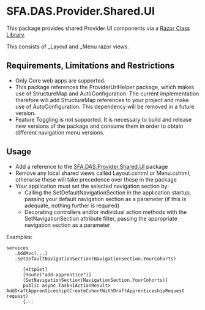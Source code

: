 # SFA.DAS.Provider.Shared.UI

This package provides shared Provider UI components via a [Razor Class Library](https://docs.microsoft.com/en-us/aspnet/core/razor-pages/ui-class?view=aspnetcore-2.2&tabs=visual-studio).

This consists of _Layout and _Menu razor views.

## Requirements, Limitations and Restrictions

* Only Core web apps are supported.
* This package references the ProviderUrlHelper package, which makes use of StructureMap and AutoConfiguration. The current implementation therefore will add StructureMap references to your project and make use of AutoConfiguration. This dependency will be removed in a future version.
* Feature Toggling is not supported. It is necessary to build and release new versions of the package and consume them in order to obtain different navigation menu versions.

## Usage

* Add a reference to the [SFA.DAS.Provider.Shared.UI](https://www.nuget.org/packages/SFA.DAS.Provider.Shared.UI/) package
* Remove any local shared views called Layout.cshtml or Menu.cshtml, otherwise these will take precedence over those in the package
* Your application must set the selected navigation section by:
   * Calling the SetDefaultNavigationSection in the application startup, passing your default navigation section as a parameter (if this is adequate, nothing further is required)
   * Decorating controllers and/or individual action methods with the SetNavigationSection attribute filter, passing the appropriate navigation section as a parameter
 
Examples: 

 ```
 services
    .AddMvc(...)
    .SetDefaultNavigationSection(NavigationSection.YourCohorts)
  ```
  
  ```
        [HttpGet]
        [Route("add-apprentice")]
        [SetNavigationSection(NavigationSection.YourCohorts)]
        public async Task<IActionResult> AddDraftApprenticeship(CreateCohortWithDraftApprenticeshipRequest request)
        {...
  ```
 
